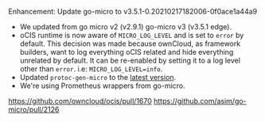 Enhancement: Update go-micro to v3.5.1-0.20210217182006-0f0ace1a44a9

- We updated from go micro v2 (v2.9.1) go-micro v3 (v3.5.1 edge).
- oCIS runtime is now aware of `MICRO_LOG_LEVEL` and is set to `error` by default. This decision was made because ownCloud, as framework builders, want to log everything oCIS related and hide everything unrelated by default. It can be re-enabled by setting it to a log level other than `error`. i.e: `MICRO_LOG_LEVEL=info`.
- Updated `protoc-gen-micro` to the [latest version](https://github.com/asim/go-micro/tree/master/cmd/protoc-gen-micro).
- We're using Prometheus wrappers from go-micro.

https://github.com/owncloud/ocis/pull/1670
https://github.com/asim/go-micro/pull/2126
